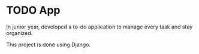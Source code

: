 # TODO App

In junior year, developed a to-do application to manage every task and stay organized.

This project is done using Django.